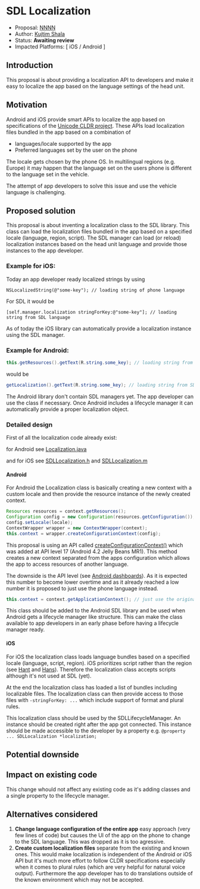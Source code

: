 # SDL Localization

* Proposal: [NNNN](NNNN-localization.md)
* Author: [Kujtim Shala](https://github.com/kshala-ford)
* Status: **Awaiting review**
* Impacted Platforms: [ iOS / Android ]

## Introduction

This proposal is about providing a localization API to developers and make it easy to localize the app based on the language settings of the head unit.

## Motivation

Android and iOS provide smart APIs to localize the app based on specifications of the [Unicode CLDR project](http://cldr.unicode.org/index). These APIs load localization files bundled in the app based on a combination of

- languages/locale supported by the app
- Preferred languages set by the user on the phone

The locale gets chosen by the phone OS. In multilingual regions (e.g. Europe) it may happen that the language set on the users phone is different to the language set in the vehicle.

The attempt of app developers to solve this issue and use the vehicle language is challenging.

## Proposed solution

This proposal is about inventing a localization class to the SDL library. This class can load the localization files bundled in the app based on a specified locale (language, region, script). The SDL manager can load (or reload) localization instances based on the head unit language and provide those instances to the app developer.

### Example for iOS:

Today an app developer ready localized strings by using

```objc
NSLocalizedString(@"some-key"); // loading string of phone language
```

For SDL it would be

```objc
[self.manager.localization stringForKey:@"some-key"]; // loading string from SDL language
```

As of today the iOS library can automatically provide a localization instance using the SDL manager.

### Example for Android:

```java
this.getResources().getText(R.string.some_key); // loading string from phone language
```

would be

```java
getLocalization().getText(R.string.some_key); // loading string from SDL language
```

The Android library don't contain SDL managers yet. The app developer can use the class if necessary. Once Android includes a lifecycle manager it can automatically provide a proper localization object.

### Detailed design

First of all the localization code already exist:

for Android see 
[Localization.java](https://github.com/kshala-ford/sdl_android/blob/feature/localization/sdl_android_lib/src/com/smartdevicelink/util/Localization.java)

and for iOS see 
[SDLLocalization.h](https://github.com/kshala-ford/sdl_ios/blob/feature/localization/SmartDeviceLink-iOS/SmartDeviceLink/SDLLocalization.h) and [SDLLocalization.m](https://github.com/kshala-ford/sdl_ios/blob/feature/localization/SmartDeviceLink-iOS/SmartDeviceLink/SDLLocalization.m)

#### Android

For Android the Localization class is basically creating a new context with a custom locale and then provide the resource instance of the newly created context.


```java
Resources resources = context.getResources();
Configuration config = new Configuration(resources.getConfiguration());
config.setLocale(locale);
ContextWrapper wrapper = new ContextWrapper(context);
this.context = wrapper.createConfigurationContext(config);
```

This proposal is using an API called [createConfigurationContext()](https://developer.android.com/reference/android/content/ContextWrapper.html#createConfigurationContext(android.content.res.Configuration)) which was added at API level 17 (Android 4.2 Jelly Beans MR1). This method creates a new context separated from the apps configuration which allows the app to access resources of another language.

The downside is the API level (see [Android dashboards](https://developer.android.com/about/dashboards/index.html)). As it is expected this number to become lower overtime and as it already reached a low number it is proposed to just use the phone language instead.

```java
this.context = context.getApplicationContext(); // just use the original context
```

This class should be added to the Android SDL library and be used when Android gets a lifecycle manager like structure. This can make the class available to app developers in an early phase before having a lifecycle manager ready.

#### iOS

For iOS the localization class loads language bundles based on a specified locale (language, script, region). iOS prioritizes script rather than the region (see [Hant](http://www.unicode.org/cldr/charts/latest/summary/root.html#71) and [Hans](http://www.unicode.org/cldr/charts/latest/summary/root.html#70)). Therefore the localization class accepts scripts although it's not used at SDL (yet).

At the end the localization class has loaded a list of bundles including localizable files. The localization class can then provide access to those files with `-stringForKey: ...` which include support of format and plural rules.

This localization class should be used by the SDLLifecycleManager. An instance should be created right after the app got connected. This instance should be made accessible to the developer by a property e.g. `@property ... SDLLocalization *localization;`

## Potential downside

## Impact on existing code

This change whould not affect any existing code as it's adding classes and a single property to the lifecycle manager.

## Alternatives considered

1. **Change language configuration of the entire app** easy approach (very few lines of code) but causes the UI of the app on the phone to change to the SDL language. This was dropped as it is too agressive.
2. **Create custom localization files** separate from the existing and known ones. This would make localization is independent of the Android or iOS API  but it's much more effort to follow CLDR specifications especially when it comes to plural rules (which are very helpful for natural voice output). Furthermore the app developer has to do translations outside of the known environment which may not be accepted.
